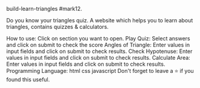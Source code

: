 build-learn-triangles
#mark12.

Do you know your triangles quiz. A website which helps you to learn about triangles, contains quizzes & calculators.

How to use:
Click on section you want to open.
Play Quiz: Select answers and click on submit to check the score
Angles of Triangle: Enter values in input fields and click on submit to check results.
Check Hypotenuse: Enter values in input fields and click on submit to check results.
Calculate Area: Enter values in input fields and click on submit to check results.
Programming Language:
html
css
javascript
Don't forget to leave a ⭐ if you found this useful.
